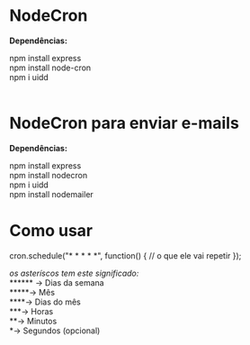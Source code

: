 # NodeCron

<strong>Dependências:<br/></strong>

npm install express<br/>
npm install node-cron<br/>
npm i uidd<br/><br/>

# NodeCron para enviar e-mails<br/>

<strong>Dependências:<br/></strong>

npm install express<br/>
npm install nodecron<br/>
npm i uidd<br/>
npm install nodemailer<br/>

# Como usar

cron.schedule("* * * * *", function() {
    // o que ele vai repetir
});

*os asteríscos tem este significado:*<br/>
****** -> Dias da semana<br/>
*****-> Mês<br/>
****-> Dias do mês<br/>
***-> Horas<br/>
**-> Minutos<br/>
*-> Segundos (opcional)<br/>
